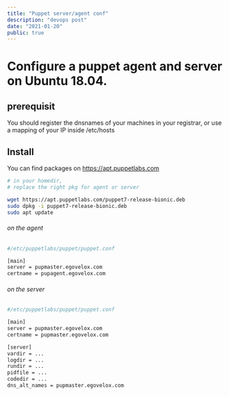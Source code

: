 ```yaml
---
title: "Puppet server/agent conf"
description: "devops post"
date: "2021-01-20"
public: true
---
```


# Configure a puppet agent and server on Ubuntu 18.04.

## prerequisit
You should register the dnsnames of your machines in your registrar, or use
a mapping of your IP inside /etc/hosts

## Install 
You can find packages on https://apt.puppetlabs.com
```bash
# in your homedir, 
# replace the right pkg for agent or server

wget https://apt.puppetlabs.com/puppet7-release-bionic.deb
sudo dpkg -i puppet7-release-bionic.deb
sudo apt update

```

###### on the agent

```bash
#/etc/puppetlabs/puppet/puppet.conf

[main]
server = pupmaster.egovelox.com
certname = pupagent.egovelox.com

```
###### on the server

```bash
#/etc/puppetlabs/puppet/puppet.conf

[main]
server = pupmaster.egovelox.com
certname = pupmaster.egovelox.com

[server]
vardir = ...
logdir = ...
rundir = ...
pidfile = ...
codedir = ...
dns_alt_names = pupmaster.egovelox.com

```







